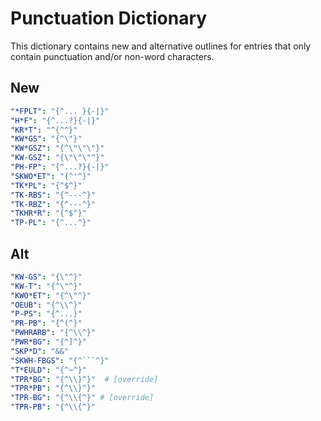# Punctuation Dictionary

This dictionary contains new and alternative outlines for entries that only
contain punctuation and/or non-word characters.

## New

```yaml
"*FPLT": "{^... }{-|}"
"H*F": "{^...?}{-|}"
"KR*T": "^{^^}"
"KW*GS": "{^\"}"
"KW*GSZ": "{^\"\"\"}"
"KW-GSZ": "{\"\"\"^}"
"PH-FP": "{^...?}{-|}"
"SKWO*ET": "{^'^}"
"TK*PL": "{^$^}"
"TK-RBS": "{^---^}"
"TK-RBZ": "{^---^}"
"TKHR*R": "{^$^}"
"TP-PL": "{^...^}"
```

## Alt

```yaml
"KW-GS": "{\"^}"
"KW-T": "{^\"^}"
"KWO*ET": "{^\"^}"
"OEUB": "{^\\^}"
"P-PS": "{^...}"
"PR-PB": "{^(^}"
"PWHRARB": "{^\\^}"
"PWR*BG": "{^]^}"
"SKP*D": "&&"
"SKWH-FBGS": "{^```^}"
"T*EULD": "{^~^}"
"TPR*BG": "{^\\}^}"  # [override]
"TPR*PB": "{^\\}^}"
"TPR-BG": "{^\\{^}" # [override]
"TPR-PB": "{^\\{^}"
```
